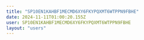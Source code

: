 ```yaml
---
title: "SP10EN1KAHBF1MECMD6XY6FKYPQXMT6WTPPN9FBHE"
date: 2024-11-11T01:00:20.155Z
user: SP10EN1KAHBF1MECMD6XY6FKYPQXMT6WTPPN9FBHE
layout: "users"
---
```

    
